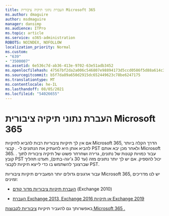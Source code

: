 ```yaml
---
title: העברת נתוני תיקיה ציבורית Microsoft 365
ms.author: dmaguire
author: msdmaguire
manager: dansimp
ms.audience: ITPro
ms.topic: article
ms.service: o365-administration
ROBOTS: NOINDEX, NOFOLLOW
localization_priority: Normal
ms.custom:
- "639"
- "3500007"
ms.assetid: 6e536c7d-ab36-413e-9702-63e51adb3452
ms.openlocfilehash: 47567bf2da2a006c546807e98894173d5ccd0586f5d88a614c31569cb3f462f9
ms.sourcegitcommit: b5f7da89a650d2915dc652449623c78be6247175
ms.translationtype: MT
ms.contentlocale: he-IL
ms.lasthandoff: 08/05/2021
ms.locfileid: "54026655"
---
```

# <a name="migrate-public-folder-data-to-microsoft-365"></a>העברת נתוני תיקיה ציבורית Microsoft 365

אם אין לך תיקיות ציבוריות רבות להביא לתיקיות Microsoft 365, הדרך הקלה ביותר להביא אותן היא להעתיק את הנתונים ל- . קבצי PST ולאחר מכן יבא אותם Microsoft 365. עבור כמויות קטנות של נתונים, גרירה ושחרחר פשוט של תיקיה ציבורית לתוך . קובץ PST יכול להספיק. אם יש לך יותר נתונים מזה (עד 30 ג'יגה-בתים), תעדנו תהליך שברצונך להשתמש בו כדי לייצא תיקיות לקבצי PST. [](https://technet.microsoft.com/library/dn874017%28v=exchg.150%29.aspx)
  
עבור ארגונים גדולים יותר המעבירים תיקיות ציבוריות Microsoft 365, יש לנו מדריכים זמינים:
  
- [העברת תיקיות ציבוריות מדור קודם](https://docs.microsoft.com/exchange/collaboration-exo/public-folders/batch-migration-of-legacy-public-folders) (Exchange 2010)

- [העברת Exchange 2013, Exchange 2016 או תיקיות Exchange 2019](https://docs.microsoft.com/Exchange/collaboration/public-folders/migrate-to-exchange-online)

באפשרותך גם להעביר תיקיות [ציבוריות לקבוצות Microsoft 365 .](https://docs.microsoft.com/exchange/collaboration-exo/public-folders/migrate-your-public-folders-to-microsoft-365-groups)
  